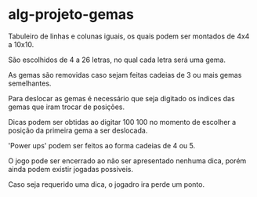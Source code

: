 # alg-projeto-gemas

Tabuleiro de linhas e colunas iguais, os quais podem ser montados de 4x4 a 10x10. 

São escolhidos de 4 a 26 letras, no qual cada letra será uma gema.

As gemas são removidas caso sejam feitas cadeias de 3 ou mais gemas semelhantes.

Para deslocar as gemas é necessário que seja digitado os indices das gemas que iram trocar de posições.

Dicas podem ser obtidas ao digitar 100 100 no momento de escolher a posição da primeira gema a ser deslocada.

'Power ups' podem ser feitos ao forma cadeias de 4 ou 5.

O jogo pode ser encerrado ao não ser apresentado nenhuma dica, porém ainda podem existir jogadas possiveis.

Caso seja requerido uma dica, o jogadro ira perde um ponto.